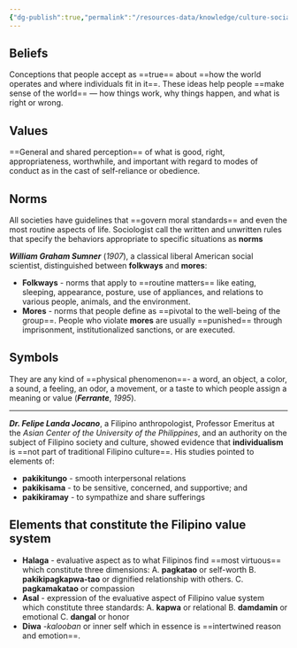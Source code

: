 ```yaml
---
{"dg-publish":true,"permalink":"/resources-data/knowledge/culture-social-and-politics/culture-and-society/society-and-culture-as-a-complex-whole/"}
---
```


## Beliefs
Conceptions that people accept as ==true== about ==how the world operates and where individuals fit in it==. These ideas help people ==make sense of the world== — how things work, why things happen, and what is right or wrong.

## Values
==General and shared perception== of what is good, right, appropriateness, worthwhile, and important with regard to modes of conduct as in the cast of self-reliance or obedience.

## Norms
All societies have guidelines that ==govern moral standards== and even the most routine aspects of life. Sociologist call the written and unwritten rules that specify the behaviors appropriate to specific situations as **norms**

***William Graham Sumner*** (*1907*), a classical liberal American social scientist, distinguished between **folkways** and **mores**:
* **Folkways** - norms that apply to ==routine matters== like eating, sleeping, appearance, posture, use of appliances, and relations to various people, animals, and the environment.
* **Mores** - norms that people define as ==pivotal to the well-being of the group==. People who violate **mores** are usually ==punished== through imprisonment, institutionalized sanctions, or are executed.

## Symbols
They are any kind of ==physical phenomenon==- a word, an object, a color, a sound, a feeling, an odor, a movement, or a taste to which people assign a meaning or value (***Ferrante***, *1995*).

** **
***Dr. Felipe Landa Jocano***, a Filipino anthropologist, Professor Emeritus at the *Asian Center of the University of the Philippines*, and an authority on the subject of Filipino society and culture, showed evidence that **individualism** is ==not part of traditional Filipino culture==. His studies pointed to elements of:
* **pakikitungo** - smooth interpersonal relations
* **pakikisama** - to be sensitive, concerned, and supportive; and
* **pakikiramay** - to sympathize and share sufferings

## Elements that constitute the Filipino value system
* **Halaga** - evaluative aspect as to what Filipinos find ==most virtuous== which constitute three dimensions:
	A. **pagkatao** or self-worth
	B. **pakikipagkapwa-tao** or dignified relationship with others.
	C. **pagkamakatao** or compassion
* **Asal** - expression of the evaluative aspect of Filipino value system which constitute three standards:
	A. **kapwa** or relational
	B. **damdamin** or emotional
	C. **dangal** or honor
* **Diwa** -*kalooban* or inner self which in essence is ==intertwined reason and emotion==.
